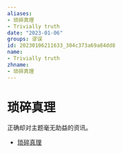 ```yaml
---
aliases:
- 琐碎真理
- Trivially truth
date: "2023-01-06"
groups: 谬误
id: 20230106211633_304c373a69a84dd8
name:
- Trivially truth
zhname:
- 琐碎真理
---
```


# 琐碎真理

正确却对主题毫无助益的资讯。

* [琐碎真理](https://zh.wikipedia.org/wiki/%E7%91%A3%E7%A2%8E%E7%9C%9F%E7%90%86)
